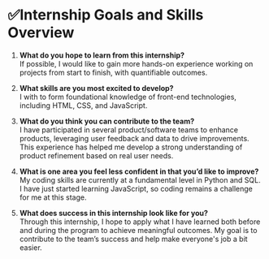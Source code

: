 # ✅Internship Goals and Skills Overview

1. **What do you hope to learn from this internship?**  
   If possible, I would like to gain more hands-on experience working on projects from start to finish, with quantifiable outcomes.

2. **What skills are you most excited to develop?**  
   I with to form foundational knowledge of front-end technologies, including HTML, CSS, and JavaScript.

3. **What do you think you can contribute to the team?**  
   I have participated in several product/software teams to enhance products, leveraging user feedback and data to drive improvements. This experience has helped me develop a strong understanding of product refinement based on real user needs.

4. **What is one area you feel less confident in that you’d like to improve?**  
   My coding skills are currently at a fundamental level in Python and SQL. I have just started learning JavaScript, so coding remains a challenge for me at this stage.

5. **What does success in this internship look like for you?**  
   Through this internship, I hope to apply what I have learned both before and during the program to achieve meaningful outcomes. My goal is to contribute to the team’s success and help make everyone's job a bit easier.
